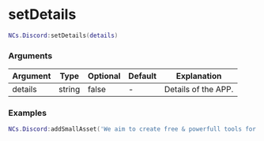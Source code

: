 # setDetails

```lua
NCs.Discord:setDetails(details)
```

### Arguments
| Argument | Type   | Optional | Default | Explanation         |
|----------|--------|----------|---------|---------------------|
| details  | string | false    | -       | Details of the APP. |

### Examples

```lua
NCs.Discord:addSmallAsset('We aim to create free & powerfull tools for FiveM servers. This project is driven by @PABLO-1610.')
```